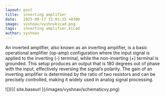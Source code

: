 ```yaml
---
layout: post
title:  inverting amplifier
date:   2025-09-17 15:01:35 +0300
image:  vyshnav/vyshnvkicad.png
tags:   inverting amplifier,kicad
author: vyshnav
---
```

An inverted amplifier, also known as an inverting amplifier, is a basic operational amplifier (op-amp) configuration where the input signal is applied to the inverting (-) terminal, while the non-inverting (+) terminal is grounded. This setup produces an output that is 180 degrees out of phase with the input, effectively reversing the signal’s polarity. The gain of an inverting amplifier is determined by the ratio of two resistors and can be precisely controlled, making it widely used in analog signal processing.

![]({{ site.baseurl }}/images/vyshnav/schematicvy.png)